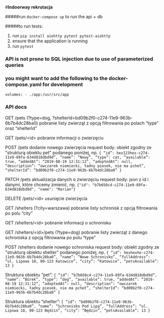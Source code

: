 #**Indoorway rekrutacja**

#####run `docker-compose up` to run the api + db

#####to run tests:
1. run `pip install aiohttp pytest pytest-aiohttp`
2. ensure that the application is running
3. run `pytest`

### API is not prone to SQL injection due to use of parameterized queries

### you might want to add the following to the docker-compose.yaml for development

`volumes: - ./app:/usr/src/app`

### API docs

GET /pets (?type=dog, ?shelterId=bd09b2f0-c274-11e9-963b-6b7b4dc28ba0)
pobranie listy zwierząt z opcją filtrowania po polach “type” oraz “shelterId”

GET /pets/&lt;id&gt;
pobranie informacji o zwierzęciu

POST /pets
dodanie nowego zwierzęcia
request body: obiekt zgodny ze "strukturą obiektu pet" podanego poniżej, np.
`{
    “id”: hex123hex-c274-11e9-89fa-634d818dbd9d”,
    “name”: “Nowy”,
    “type”: cat,
    “available”: true,
    “addedAt”: “2019-08-19 12:31:12”,
    “adoptedAt”: null,
    “description”: “owczarek niemiecki, ładny piesek, nie ma pcheł”,
    “shelterId”: “bd09b2f0-c274-11e9-963b-6b7b4dc28ba0”
}`

PATCH /pets
aktualizacja danych o zwierzęciu
request body: json z id i danymi, które chcemy zmienić, np.
`{"id": "b7b650c4-c274-11e9-89fa-634d818dbd9d", "name": "Marian"}`

DELETE /pets/&lt;id&gt;
usunięcie zwierzęcia

GET /shelters (?city=warszawa)
pobranie listy schronisk z opcją filtrowania po polu “city”

GET /shelters/&lt;id&gt;
pobranie informacji o schronisku

GET /shelters/&lt;id&gt;/pets (?type=dog)
pobranie listy zwierząt z danego schroniska z opcją filtrowania po polu “type”

POST /shelters
dodanie nowego schroniska
request body: obiekt zgodny ze "strukturą obiektu shelter" podanego poniżej, np.
`{
    “id”: hexhexhe-c274-11e9-963b-6b7b4dc28ba0”,
    “name”: “Nowe Schronisko”,
    “fullAddress”: “ul. Lipowa 18, 00-123 Katowice”,
    “city”: “Katowice”,
    “petsAvailable”: 13
}`

Struktura obiektu “pet”:
`{
    “id”: “b7b650c4-c274-11e9-89fa-634d818dbd9d”,
    “name”: “Bürek”,
    “type”: “dog”,
    “available”: true,
    “addedAt”: “2019-08-19 12:31:12”,
    “adoptedAt”: null,
    “description”: “owczarek niemiecki, ładny piesek, nie ma pcheł”,
    “shelterId”: “bd09b2f0-c274-11e9-963b-6b7b4dc28ba0”
}`

Struktura obiektu “shelter”:
`{
    “id”: “bd09b2f0-c274-11e9-963b-6b7b4dc28ba0”,
    “name”: “Schronisko Pod Lipą”,
    “fullAddress”: “ul. Lipowa 18, 00-123 Będzin”,
    “city”: “Będzin”,
    “petsAvailable”: 13
}`